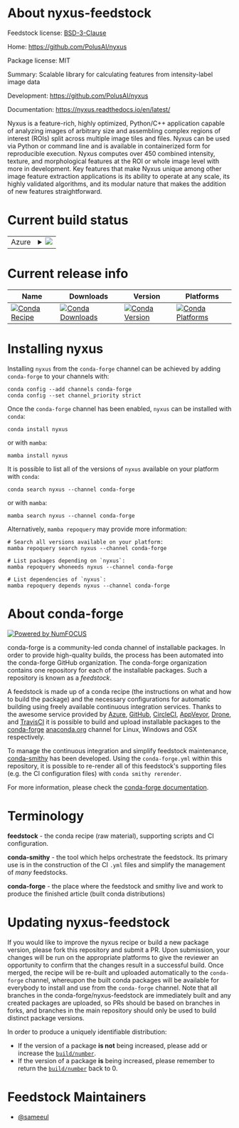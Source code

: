 About nyxus-feedstock
=====================

Feedstock license: [BSD-3-Clause](https://github.com/conda-forge/nyxus-feedstock/blob/main/LICENSE.txt)

Home: https://github.com/PolusAI/nyxus

Package license: MIT

Summary: Scalable library for calculating features from intensity-label image data

Development: https://github.com/PolusAI/nyxus

Documentation: https://nyxus.readthedocs.io/en/latest/

Nyxus is a feature-rich, highly optimized, Python/C++ application capable of analyzing images
of arbitrary size and assembling complex regions of interest (ROIs) split across multiple image
tiles and files. Nyxus can be used via Python or command line and is available in containerized
form for reproducible execution. Nyxus computes over 450 combined intensity, texture, and
morphological features at the ROI or whole image level with more in development.
Key features that make Nyxus unique among other image feature extraction applications is its
ability to operate at any scale, its highly validated algorithms,
and its modular nature that makes the addition of new features straightforward.


Current build status
====================


<table>
    
  <tr>
    <td>Azure</td>
    <td>
      <details>
        <summary>
          <a href="https://dev.azure.com/conda-forge/feedstock-builds/_build/latest?definitionId=17790&branchName=main">
            <img src="https://dev.azure.com/conda-forge/feedstock-builds/_apis/build/status/nyxus-feedstock?branchName=main">
          </a>
        </summary>
        <table>
          <thead><tr><th>Variant</th><th>Status</th></tr></thead>
          <tbody><tr>
              <td>linux_64_cuda_compiler_version12.9libarrow19.0python3.10.____cpython</td>
              <td>
                <a href="https://dev.azure.com/conda-forge/feedstock-builds/_build/latest?definitionId=17790&branchName=main">
                  <img src="https://dev.azure.com/conda-forge/feedstock-builds/_apis/build/status/nyxus-feedstock?branchName=main&jobName=linux&configuration=linux%20linux_64_cuda_compiler_version12.9libarrow19.0python3.10.____cpython" alt="variant">
                </a>
              </td>
            </tr><tr>
              <td>linux_64_cuda_compiler_version12.9libarrow19.0python3.11.____cpython</td>
              <td>
                <a href="https://dev.azure.com/conda-forge/feedstock-builds/_build/latest?definitionId=17790&branchName=main">
                  <img src="https://dev.azure.com/conda-forge/feedstock-builds/_apis/build/status/nyxus-feedstock?branchName=main&jobName=linux&configuration=linux%20linux_64_cuda_compiler_version12.9libarrow19.0python3.11.____cpython" alt="variant">
                </a>
              </td>
            </tr><tr>
              <td>linux_64_cuda_compiler_version12.9libarrow19.0python3.12.____cpython</td>
              <td>
                <a href="https://dev.azure.com/conda-forge/feedstock-builds/_build/latest?definitionId=17790&branchName=main">
                  <img src="https://dev.azure.com/conda-forge/feedstock-builds/_apis/build/status/nyxus-feedstock?branchName=main&jobName=linux&configuration=linux%20linux_64_cuda_compiler_version12.9libarrow19.0python3.12.____cpython" alt="variant">
                </a>
              </td>
            </tr><tr>
              <td>linux_64_cuda_compiler_version12.9libarrow19.0python3.13.____cp313</td>
              <td>
                <a href="https://dev.azure.com/conda-forge/feedstock-builds/_build/latest?definitionId=17790&branchName=main">
                  <img src="https://dev.azure.com/conda-forge/feedstock-builds/_apis/build/status/nyxus-feedstock?branchName=main&jobName=linux&configuration=linux%20linux_64_cuda_compiler_version12.9libarrow19.0python3.13.____cp313" alt="variant">
                </a>
              </td>
            </tr><tr>
              <td>linux_64_cuda_compiler_version12.9libarrow20.0python3.10.____cpython</td>
              <td>
                <a href="https://dev.azure.com/conda-forge/feedstock-builds/_build/latest?definitionId=17790&branchName=main">
                  <img src="https://dev.azure.com/conda-forge/feedstock-builds/_apis/build/status/nyxus-feedstock?branchName=main&jobName=linux&configuration=linux%20linux_64_cuda_compiler_version12.9libarrow20.0python3.10.____cpython" alt="variant">
                </a>
              </td>
            </tr><tr>
              <td>linux_64_cuda_compiler_version12.9libarrow20.0python3.11.____cpython</td>
              <td>
                <a href="https://dev.azure.com/conda-forge/feedstock-builds/_build/latest?definitionId=17790&branchName=main">
                  <img src="https://dev.azure.com/conda-forge/feedstock-builds/_apis/build/status/nyxus-feedstock?branchName=main&jobName=linux&configuration=linux%20linux_64_cuda_compiler_version12.9libarrow20.0python3.11.____cpython" alt="variant">
                </a>
              </td>
            </tr><tr>
              <td>linux_64_cuda_compiler_version12.9libarrow20.0python3.12.____cpython</td>
              <td>
                <a href="https://dev.azure.com/conda-forge/feedstock-builds/_build/latest?definitionId=17790&branchName=main">
                  <img src="https://dev.azure.com/conda-forge/feedstock-builds/_apis/build/status/nyxus-feedstock?branchName=main&jobName=linux&configuration=linux%20linux_64_cuda_compiler_version12.9libarrow20.0python3.12.____cpython" alt="variant">
                </a>
              </td>
            </tr><tr>
              <td>linux_64_cuda_compiler_version12.9libarrow20.0python3.13.____cp313</td>
              <td>
                <a href="https://dev.azure.com/conda-forge/feedstock-builds/_build/latest?definitionId=17790&branchName=main">
                  <img src="https://dev.azure.com/conda-forge/feedstock-builds/_apis/build/status/nyxus-feedstock?branchName=main&jobName=linux&configuration=linux%20linux_64_cuda_compiler_version12.9libarrow20.0python3.13.____cp313" alt="variant">
                </a>
              </td>
            </tr><tr>
              <td>linux_64_cuda_compiler_version12.9libarrow21.0python3.10.____cpython</td>
              <td>
                <a href="https://dev.azure.com/conda-forge/feedstock-builds/_build/latest?definitionId=17790&branchName=main">
                  <img src="https://dev.azure.com/conda-forge/feedstock-builds/_apis/build/status/nyxus-feedstock?branchName=main&jobName=linux&configuration=linux%20linux_64_cuda_compiler_version12.9libarrow21.0python3.10.____cpython" alt="variant">
                </a>
              </td>
            </tr><tr>
              <td>linux_64_cuda_compiler_version12.9libarrow21.0python3.11.____cpython</td>
              <td>
                <a href="https://dev.azure.com/conda-forge/feedstock-builds/_build/latest?definitionId=17790&branchName=main">
                  <img src="https://dev.azure.com/conda-forge/feedstock-builds/_apis/build/status/nyxus-feedstock?branchName=main&jobName=linux&configuration=linux%20linux_64_cuda_compiler_version12.9libarrow21.0python3.11.____cpython" alt="variant">
                </a>
              </td>
            </tr><tr>
              <td>linux_64_cuda_compiler_version12.9libarrow21.0python3.12.____cpython</td>
              <td>
                <a href="https://dev.azure.com/conda-forge/feedstock-builds/_build/latest?definitionId=17790&branchName=main">
                  <img src="https://dev.azure.com/conda-forge/feedstock-builds/_apis/build/status/nyxus-feedstock?branchName=main&jobName=linux&configuration=linux%20linux_64_cuda_compiler_version12.9libarrow21.0python3.12.____cpython" alt="variant">
                </a>
              </td>
            </tr><tr>
              <td>linux_64_cuda_compiler_version12.9libarrow21.0python3.13.____cp313</td>
              <td>
                <a href="https://dev.azure.com/conda-forge/feedstock-builds/_build/latest?definitionId=17790&branchName=main">
                  <img src="https://dev.azure.com/conda-forge/feedstock-builds/_apis/build/status/nyxus-feedstock?branchName=main&jobName=linux&configuration=linux%20linux_64_cuda_compiler_version12.9libarrow21.0python3.13.____cp313" alt="variant">
                </a>
              </td>
            </tr><tr>
              <td>linux_64_cuda_compiler_version12.9libarrow22.0python3.10.____cpython</td>
              <td>
                <a href="https://dev.azure.com/conda-forge/feedstock-builds/_build/latest?definitionId=17790&branchName=main">
                  <img src="https://dev.azure.com/conda-forge/feedstock-builds/_apis/build/status/nyxus-feedstock?branchName=main&jobName=linux&configuration=linux%20linux_64_cuda_compiler_version12.9libarrow22.0python3.10.____cpython" alt="variant">
                </a>
              </td>
            </tr><tr>
              <td>linux_64_cuda_compiler_version12.9libarrow22.0python3.11.____cpython</td>
              <td>
                <a href="https://dev.azure.com/conda-forge/feedstock-builds/_build/latest?definitionId=17790&branchName=main">
                  <img src="https://dev.azure.com/conda-forge/feedstock-builds/_apis/build/status/nyxus-feedstock?branchName=main&jobName=linux&configuration=linux%20linux_64_cuda_compiler_version12.9libarrow22.0python3.11.____cpython" alt="variant">
                </a>
              </td>
            </tr><tr>
              <td>linux_64_cuda_compiler_version12.9libarrow22.0python3.12.____cpython</td>
              <td>
                <a href="https://dev.azure.com/conda-forge/feedstock-builds/_build/latest?definitionId=17790&branchName=main">
                  <img src="https://dev.azure.com/conda-forge/feedstock-builds/_apis/build/status/nyxus-feedstock?branchName=main&jobName=linux&configuration=linux%20linux_64_cuda_compiler_version12.9libarrow22.0python3.12.____cpython" alt="variant">
                </a>
              </td>
            </tr><tr>
              <td>linux_64_cuda_compiler_version12.9libarrow22.0python3.13.____cp313</td>
              <td>
                <a href="https://dev.azure.com/conda-forge/feedstock-builds/_build/latest?definitionId=17790&branchName=main">
                  <img src="https://dev.azure.com/conda-forge/feedstock-builds/_apis/build/status/nyxus-feedstock?branchName=main&jobName=linux&configuration=linux%20linux_64_cuda_compiler_version12.9libarrow22.0python3.13.____cp313" alt="variant">
                </a>
              </td>
            </tr><tr>
              <td>linux_64_cuda_compiler_versionNonelibarrow19.0python3.10.____cpython</td>
              <td>
                <a href="https://dev.azure.com/conda-forge/feedstock-builds/_build/latest?definitionId=17790&branchName=main">
                  <img src="https://dev.azure.com/conda-forge/feedstock-builds/_apis/build/status/nyxus-feedstock?branchName=main&jobName=linux&configuration=linux%20linux_64_cuda_compiler_versionNonelibarrow19.0python3.10.____cpython" alt="variant">
                </a>
              </td>
            </tr><tr>
              <td>linux_64_cuda_compiler_versionNonelibarrow19.0python3.11.____cpython</td>
              <td>
                <a href="https://dev.azure.com/conda-forge/feedstock-builds/_build/latest?definitionId=17790&branchName=main">
                  <img src="https://dev.azure.com/conda-forge/feedstock-builds/_apis/build/status/nyxus-feedstock?branchName=main&jobName=linux&configuration=linux%20linux_64_cuda_compiler_versionNonelibarrow19.0python3.11.____cpython" alt="variant">
                </a>
              </td>
            </tr><tr>
              <td>linux_64_cuda_compiler_versionNonelibarrow19.0python3.12.____cpython</td>
              <td>
                <a href="https://dev.azure.com/conda-forge/feedstock-builds/_build/latest?definitionId=17790&branchName=main">
                  <img src="https://dev.azure.com/conda-forge/feedstock-builds/_apis/build/status/nyxus-feedstock?branchName=main&jobName=linux&configuration=linux%20linux_64_cuda_compiler_versionNonelibarrow19.0python3.12.____cpython" alt="variant">
                </a>
              </td>
            </tr><tr>
              <td>linux_64_cuda_compiler_versionNonelibarrow19.0python3.13.____cp313</td>
              <td>
                <a href="https://dev.azure.com/conda-forge/feedstock-builds/_build/latest?definitionId=17790&branchName=main">
                  <img src="https://dev.azure.com/conda-forge/feedstock-builds/_apis/build/status/nyxus-feedstock?branchName=main&jobName=linux&configuration=linux%20linux_64_cuda_compiler_versionNonelibarrow19.0python3.13.____cp313" alt="variant">
                </a>
              </td>
            </tr><tr>
              <td>linux_64_cuda_compiler_versionNonelibarrow20.0python3.10.____cpython</td>
              <td>
                <a href="https://dev.azure.com/conda-forge/feedstock-builds/_build/latest?definitionId=17790&branchName=main">
                  <img src="https://dev.azure.com/conda-forge/feedstock-builds/_apis/build/status/nyxus-feedstock?branchName=main&jobName=linux&configuration=linux%20linux_64_cuda_compiler_versionNonelibarrow20.0python3.10.____cpython" alt="variant">
                </a>
              </td>
            </tr><tr>
              <td>linux_64_cuda_compiler_versionNonelibarrow20.0python3.11.____cpython</td>
              <td>
                <a href="https://dev.azure.com/conda-forge/feedstock-builds/_build/latest?definitionId=17790&branchName=main">
                  <img src="https://dev.azure.com/conda-forge/feedstock-builds/_apis/build/status/nyxus-feedstock?branchName=main&jobName=linux&configuration=linux%20linux_64_cuda_compiler_versionNonelibarrow20.0python3.11.____cpython" alt="variant">
                </a>
              </td>
            </tr><tr>
              <td>linux_64_cuda_compiler_versionNonelibarrow20.0python3.12.____cpython</td>
              <td>
                <a href="https://dev.azure.com/conda-forge/feedstock-builds/_build/latest?definitionId=17790&branchName=main">
                  <img src="https://dev.azure.com/conda-forge/feedstock-builds/_apis/build/status/nyxus-feedstock?branchName=main&jobName=linux&configuration=linux%20linux_64_cuda_compiler_versionNonelibarrow20.0python3.12.____cpython" alt="variant">
                </a>
              </td>
            </tr><tr>
              <td>linux_64_cuda_compiler_versionNonelibarrow20.0python3.13.____cp313</td>
              <td>
                <a href="https://dev.azure.com/conda-forge/feedstock-builds/_build/latest?definitionId=17790&branchName=main">
                  <img src="https://dev.azure.com/conda-forge/feedstock-builds/_apis/build/status/nyxus-feedstock?branchName=main&jobName=linux&configuration=linux%20linux_64_cuda_compiler_versionNonelibarrow20.0python3.13.____cp313" alt="variant">
                </a>
              </td>
            </tr><tr>
              <td>linux_64_cuda_compiler_versionNonelibarrow21.0python3.10.____cpython</td>
              <td>
                <a href="https://dev.azure.com/conda-forge/feedstock-builds/_build/latest?definitionId=17790&branchName=main">
                  <img src="https://dev.azure.com/conda-forge/feedstock-builds/_apis/build/status/nyxus-feedstock?branchName=main&jobName=linux&configuration=linux%20linux_64_cuda_compiler_versionNonelibarrow21.0python3.10.____cpython" alt="variant">
                </a>
              </td>
            </tr><tr>
              <td>linux_64_cuda_compiler_versionNonelibarrow21.0python3.11.____cpython</td>
              <td>
                <a href="https://dev.azure.com/conda-forge/feedstock-builds/_build/latest?definitionId=17790&branchName=main">
                  <img src="https://dev.azure.com/conda-forge/feedstock-builds/_apis/build/status/nyxus-feedstock?branchName=main&jobName=linux&configuration=linux%20linux_64_cuda_compiler_versionNonelibarrow21.0python3.11.____cpython" alt="variant">
                </a>
              </td>
            </tr><tr>
              <td>linux_64_cuda_compiler_versionNonelibarrow21.0python3.12.____cpython</td>
              <td>
                <a href="https://dev.azure.com/conda-forge/feedstock-builds/_build/latest?definitionId=17790&branchName=main">
                  <img src="https://dev.azure.com/conda-forge/feedstock-builds/_apis/build/status/nyxus-feedstock?branchName=main&jobName=linux&configuration=linux%20linux_64_cuda_compiler_versionNonelibarrow21.0python3.12.____cpython" alt="variant">
                </a>
              </td>
            </tr><tr>
              <td>linux_64_cuda_compiler_versionNonelibarrow21.0python3.13.____cp313</td>
              <td>
                <a href="https://dev.azure.com/conda-forge/feedstock-builds/_build/latest?definitionId=17790&branchName=main">
                  <img src="https://dev.azure.com/conda-forge/feedstock-builds/_apis/build/status/nyxus-feedstock?branchName=main&jobName=linux&configuration=linux%20linux_64_cuda_compiler_versionNonelibarrow21.0python3.13.____cp313" alt="variant">
                </a>
              </td>
            </tr><tr>
              <td>linux_64_cuda_compiler_versionNonelibarrow22.0python3.10.____cpython</td>
              <td>
                <a href="https://dev.azure.com/conda-forge/feedstock-builds/_build/latest?definitionId=17790&branchName=main">
                  <img src="https://dev.azure.com/conda-forge/feedstock-builds/_apis/build/status/nyxus-feedstock?branchName=main&jobName=linux&configuration=linux%20linux_64_cuda_compiler_versionNonelibarrow22.0python3.10.____cpython" alt="variant">
                </a>
              </td>
            </tr><tr>
              <td>linux_64_cuda_compiler_versionNonelibarrow22.0python3.11.____cpython</td>
              <td>
                <a href="https://dev.azure.com/conda-forge/feedstock-builds/_build/latest?definitionId=17790&branchName=main">
                  <img src="https://dev.azure.com/conda-forge/feedstock-builds/_apis/build/status/nyxus-feedstock?branchName=main&jobName=linux&configuration=linux%20linux_64_cuda_compiler_versionNonelibarrow22.0python3.11.____cpython" alt="variant">
                </a>
              </td>
            </tr><tr>
              <td>linux_64_cuda_compiler_versionNonelibarrow22.0python3.12.____cpython</td>
              <td>
                <a href="https://dev.azure.com/conda-forge/feedstock-builds/_build/latest?definitionId=17790&branchName=main">
                  <img src="https://dev.azure.com/conda-forge/feedstock-builds/_apis/build/status/nyxus-feedstock?branchName=main&jobName=linux&configuration=linux%20linux_64_cuda_compiler_versionNonelibarrow22.0python3.12.____cpython" alt="variant">
                </a>
              </td>
            </tr><tr>
              <td>linux_64_cuda_compiler_versionNonelibarrow22.0python3.13.____cp313</td>
              <td>
                <a href="https://dev.azure.com/conda-forge/feedstock-builds/_build/latest?definitionId=17790&branchName=main">
                  <img src="https://dev.azure.com/conda-forge/feedstock-builds/_apis/build/status/nyxus-feedstock?branchName=main&jobName=linux&configuration=linux%20linux_64_cuda_compiler_versionNonelibarrow22.0python3.13.____cp313" alt="variant">
                </a>
              </td>
            </tr><tr>
              <td>osx_64_libarrow19.0python3.10.____cpython</td>
              <td>
                <a href="https://dev.azure.com/conda-forge/feedstock-builds/_build/latest?definitionId=17790&branchName=main">
                  <img src="https://dev.azure.com/conda-forge/feedstock-builds/_apis/build/status/nyxus-feedstock?branchName=main&jobName=osx&configuration=osx%20osx_64_libarrow19.0python3.10.____cpython" alt="variant">
                </a>
              </td>
            </tr><tr>
              <td>osx_64_libarrow19.0python3.11.____cpython</td>
              <td>
                <a href="https://dev.azure.com/conda-forge/feedstock-builds/_build/latest?definitionId=17790&branchName=main">
                  <img src="https://dev.azure.com/conda-forge/feedstock-builds/_apis/build/status/nyxus-feedstock?branchName=main&jobName=osx&configuration=osx%20osx_64_libarrow19.0python3.11.____cpython" alt="variant">
                </a>
              </td>
            </tr><tr>
              <td>osx_64_libarrow19.0python3.12.____cpython</td>
              <td>
                <a href="https://dev.azure.com/conda-forge/feedstock-builds/_build/latest?definitionId=17790&branchName=main">
                  <img src="https://dev.azure.com/conda-forge/feedstock-builds/_apis/build/status/nyxus-feedstock?branchName=main&jobName=osx&configuration=osx%20osx_64_libarrow19.0python3.12.____cpython" alt="variant">
                </a>
              </td>
            </tr><tr>
              <td>osx_64_libarrow19.0python3.13.____cp313</td>
              <td>
                <a href="https://dev.azure.com/conda-forge/feedstock-builds/_build/latest?definitionId=17790&branchName=main">
                  <img src="https://dev.azure.com/conda-forge/feedstock-builds/_apis/build/status/nyxus-feedstock?branchName=main&jobName=osx&configuration=osx%20osx_64_libarrow19.0python3.13.____cp313" alt="variant">
                </a>
              </td>
            </tr><tr>
              <td>osx_64_libarrow20.0python3.10.____cpython</td>
              <td>
                <a href="https://dev.azure.com/conda-forge/feedstock-builds/_build/latest?definitionId=17790&branchName=main">
                  <img src="https://dev.azure.com/conda-forge/feedstock-builds/_apis/build/status/nyxus-feedstock?branchName=main&jobName=osx&configuration=osx%20osx_64_libarrow20.0python3.10.____cpython" alt="variant">
                </a>
              </td>
            </tr><tr>
              <td>osx_64_libarrow20.0python3.11.____cpython</td>
              <td>
                <a href="https://dev.azure.com/conda-forge/feedstock-builds/_build/latest?definitionId=17790&branchName=main">
                  <img src="https://dev.azure.com/conda-forge/feedstock-builds/_apis/build/status/nyxus-feedstock?branchName=main&jobName=osx&configuration=osx%20osx_64_libarrow20.0python3.11.____cpython" alt="variant">
                </a>
              </td>
            </tr><tr>
              <td>osx_64_libarrow20.0python3.12.____cpython</td>
              <td>
                <a href="https://dev.azure.com/conda-forge/feedstock-builds/_build/latest?definitionId=17790&branchName=main">
                  <img src="https://dev.azure.com/conda-forge/feedstock-builds/_apis/build/status/nyxus-feedstock?branchName=main&jobName=osx&configuration=osx%20osx_64_libarrow20.0python3.12.____cpython" alt="variant">
                </a>
              </td>
            </tr><tr>
              <td>osx_64_libarrow20.0python3.13.____cp313</td>
              <td>
                <a href="https://dev.azure.com/conda-forge/feedstock-builds/_build/latest?definitionId=17790&branchName=main">
                  <img src="https://dev.azure.com/conda-forge/feedstock-builds/_apis/build/status/nyxus-feedstock?branchName=main&jobName=osx&configuration=osx%20osx_64_libarrow20.0python3.13.____cp313" alt="variant">
                </a>
              </td>
            </tr><tr>
              <td>osx_64_libarrow21.0python3.10.____cpython</td>
              <td>
                <a href="https://dev.azure.com/conda-forge/feedstock-builds/_build/latest?definitionId=17790&branchName=main">
                  <img src="https://dev.azure.com/conda-forge/feedstock-builds/_apis/build/status/nyxus-feedstock?branchName=main&jobName=osx&configuration=osx%20osx_64_libarrow21.0python3.10.____cpython" alt="variant">
                </a>
              </td>
            </tr><tr>
              <td>osx_64_libarrow21.0python3.11.____cpython</td>
              <td>
                <a href="https://dev.azure.com/conda-forge/feedstock-builds/_build/latest?definitionId=17790&branchName=main">
                  <img src="https://dev.azure.com/conda-forge/feedstock-builds/_apis/build/status/nyxus-feedstock?branchName=main&jobName=osx&configuration=osx%20osx_64_libarrow21.0python3.11.____cpython" alt="variant">
                </a>
              </td>
            </tr><tr>
              <td>osx_64_libarrow21.0python3.12.____cpython</td>
              <td>
                <a href="https://dev.azure.com/conda-forge/feedstock-builds/_build/latest?definitionId=17790&branchName=main">
                  <img src="https://dev.azure.com/conda-forge/feedstock-builds/_apis/build/status/nyxus-feedstock?branchName=main&jobName=osx&configuration=osx%20osx_64_libarrow21.0python3.12.____cpython" alt="variant">
                </a>
              </td>
            </tr><tr>
              <td>osx_64_libarrow21.0python3.13.____cp313</td>
              <td>
                <a href="https://dev.azure.com/conda-forge/feedstock-builds/_build/latest?definitionId=17790&branchName=main">
                  <img src="https://dev.azure.com/conda-forge/feedstock-builds/_apis/build/status/nyxus-feedstock?branchName=main&jobName=osx&configuration=osx%20osx_64_libarrow21.0python3.13.____cp313" alt="variant">
                </a>
              </td>
            </tr><tr>
              <td>osx_64_libarrow22.0python3.10.____cpython</td>
              <td>
                <a href="https://dev.azure.com/conda-forge/feedstock-builds/_build/latest?definitionId=17790&branchName=main">
                  <img src="https://dev.azure.com/conda-forge/feedstock-builds/_apis/build/status/nyxus-feedstock?branchName=main&jobName=osx&configuration=osx%20osx_64_libarrow22.0python3.10.____cpython" alt="variant">
                </a>
              </td>
            </tr><tr>
              <td>osx_64_libarrow22.0python3.11.____cpython</td>
              <td>
                <a href="https://dev.azure.com/conda-forge/feedstock-builds/_build/latest?definitionId=17790&branchName=main">
                  <img src="https://dev.azure.com/conda-forge/feedstock-builds/_apis/build/status/nyxus-feedstock?branchName=main&jobName=osx&configuration=osx%20osx_64_libarrow22.0python3.11.____cpython" alt="variant">
                </a>
              </td>
            </tr><tr>
              <td>osx_64_libarrow22.0python3.12.____cpython</td>
              <td>
                <a href="https://dev.azure.com/conda-forge/feedstock-builds/_build/latest?definitionId=17790&branchName=main">
                  <img src="https://dev.azure.com/conda-forge/feedstock-builds/_apis/build/status/nyxus-feedstock?branchName=main&jobName=osx&configuration=osx%20osx_64_libarrow22.0python3.12.____cpython" alt="variant">
                </a>
              </td>
            </tr><tr>
              <td>osx_64_libarrow22.0python3.13.____cp313</td>
              <td>
                <a href="https://dev.azure.com/conda-forge/feedstock-builds/_build/latest?definitionId=17790&branchName=main">
                  <img src="https://dev.azure.com/conda-forge/feedstock-builds/_apis/build/status/nyxus-feedstock?branchName=main&jobName=osx&configuration=osx%20osx_64_libarrow22.0python3.13.____cp313" alt="variant">
                </a>
              </td>
            </tr><tr>
              <td>win_64_cuda_compiler_version12.9libarrow19.0python3.10.____cpython</td>
              <td>
                <a href="https://dev.azure.com/conda-forge/feedstock-builds/_build/latest?definitionId=17790&branchName=main">
                  <img src="https://dev.azure.com/conda-forge/feedstock-builds/_apis/build/status/nyxus-feedstock?branchName=main&jobName=win&configuration=win%20win_64_cuda_compiler_version12.9libarrow19.0python3.10.____cpython" alt="variant">
                </a>
              </td>
            </tr><tr>
              <td>win_64_cuda_compiler_version12.9libarrow19.0python3.11.____cpython</td>
              <td>
                <a href="https://dev.azure.com/conda-forge/feedstock-builds/_build/latest?definitionId=17790&branchName=main">
                  <img src="https://dev.azure.com/conda-forge/feedstock-builds/_apis/build/status/nyxus-feedstock?branchName=main&jobName=win&configuration=win%20win_64_cuda_compiler_version12.9libarrow19.0python3.11.____cpython" alt="variant">
                </a>
              </td>
            </tr><tr>
              <td>win_64_cuda_compiler_version12.9libarrow19.0python3.12.____cpython</td>
              <td>
                <a href="https://dev.azure.com/conda-forge/feedstock-builds/_build/latest?definitionId=17790&branchName=main">
                  <img src="https://dev.azure.com/conda-forge/feedstock-builds/_apis/build/status/nyxus-feedstock?branchName=main&jobName=win&configuration=win%20win_64_cuda_compiler_version12.9libarrow19.0python3.12.____cpython" alt="variant">
                </a>
              </td>
            </tr><tr>
              <td>win_64_cuda_compiler_version12.9libarrow19.0python3.13.____cp313</td>
              <td>
                <a href="https://dev.azure.com/conda-forge/feedstock-builds/_build/latest?definitionId=17790&branchName=main">
                  <img src="https://dev.azure.com/conda-forge/feedstock-builds/_apis/build/status/nyxus-feedstock?branchName=main&jobName=win&configuration=win%20win_64_cuda_compiler_version12.9libarrow19.0python3.13.____cp313" alt="variant">
                </a>
              </td>
            </tr><tr>
              <td>win_64_cuda_compiler_version12.9libarrow20.0python3.10.____cpython</td>
              <td>
                <a href="https://dev.azure.com/conda-forge/feedstock-builds/_build/latest?definitionId=17790&branchName=main">
                  <img src="https://dev.azure.com/conda-forge/feedstock-builds/_apis/build/status/nyxus-feedstock?branchName=main&jobName=win&configuration=win%20win_64_cuda_compiler_version12.9libarrow20.0python3.10.____cpython" alt="variant">
                </a>
              </td>
            </tr><tr>
              <td>win_64_cuda_compiler_version12.9libarrow20.0python3.11.____cpython</td>
              <td>
                <a href="https://dev.azure.com/conda-forge/feedstock-builds/_build/latest?definitionId=17790&branchName=main">
                  <img src="https://dev.azure.com/conda-forge/feedstock-builds/_apis/build/status/nyxus-feedstock?branchName=main&jobName=win&configuration=win%20win_64_cuda_compiler_version12.9libarrow20.0python3.11.____cpython" alt="variant">
                </a>
              </td>
            </tr><tr>
              <td>win_64_cuda_compiler_version12.9libarrow20.0python3.12.____cpython</td>
              <td>
                <a href="https://dev.azure.com/conda-forge/feedstock-builds/_build/latest?definitionId=17790&branchName=main">
                  <img src="https://dev.azure.com/conda-forge/feedstock-builds/_apis/build/status/nyxus-feedstock?branchName=main&jobName=win&configuration=win%20win_64_cuda_compiler_version12.9libarrow20.0python3.12.____cpython" alt="variant">
                </a>
              </td>
            </tr><tr>
              <td>win_64_cuda_compiler_version12.9libarrow20.0python3.13.____cp313</td>
              <td>
                <a href="https://dev.azure.com/conda-forge/feedstock-builds/_build/latest?definitionId=17790&branchName=main">
                  <img src="https://dev.azure.com/conda-forge/feedstock-builds/_apis/build/status/nyxus-feedstock?branchName=main&jobName=win&configuration=win%20win_64_cuda_compiler_version12.9libarrow20.0python3.13.____cp313" alt="variant">
                </a>
              </td>
            </tr><tr>
              <td>win_64_cuda_compiler_version12.9libarrow21.0python3.10.____cpython</td>
              <td>
                <a href="https://dev.azure.com/conda-forge/feedstock-builds/_build/latest?definitionId=17790&branchName=main">
                  <img src="https://dev.azure.com/conda-forge/feedstock-builds/_apis/build/status/nyxus-feedstock?branchName=main&jobName=win&configuration=win%20win_64_cuda_compiler_version12.9libarrow21.0python3.10.____cpython" alt="variant">
                </a>
              </td>
            </tr><tr>
              <td>win_64_cuda_compiler_version12.9libarrow21.0python3.11.____cpython</td>
              <td>
                <a href="https://dev.azure.com/conda-forge/feedstock-builds/_build/latest?definitionId=17790&branchName=main">
                  <img src="https://dev.azure.com/conda-forge/feedstock-builds/_apis/build/status/nyxus-feedstock?branchName=main&jobName=win&configuration=win%20win_64_cuda_compiler_version12.9libarrow21.0python3.11.____cpython" alt="variant">
                </a>
              </td>
            </tr><tr>
              <td>win_64_cuda_compiler_version12.9libarrow21.0python3.12.____cpython</td>
              <td>
                <a href="https://dev.azure.com/conda-forge/feedstock-builds/_build/latest?definitionId=17790&branchName=main">
                  <img src="https://dev.azure.com/conda-forge/feedstock-builds/_apis/build/status/nyxus-feedstock?branchName=main&jobName=win&configuration=win%20win_64_cuda_compiler_version12.9libarrow21.0python3.12.____cpython" alt="variant">
                </a>
              </td>
            </tr><tr>
              <td>win_64_cuda_compiler_version12.9libarrow21.0python3.13.____cp313</td>
              <td>
                <a href="https://dev.azure.com/conda-forge/feedstock-builds/_build/latest?definitionId=17790&branchName=main">
                  <img src="https://dev.azure.com/conda-forge/feedstock-builds/_apis/build/status/nyxus-feedstock?branchName=main&jobName=win&configuration=win%20win_64_cuda_compiler_version12.9libarrow21.0python3.13.____cp313" alt="variant">
                </a>
              </td>
            </tr><tr>
              <td>win_64_cuda_compiler_version12.9libarrow22.0python3.10.____cpython</td>
              <td>
                <a href="https://dev.azure.com/conda-forge/feedstock-builds/_build/latest?definitionId=17790&branchName=main">
                  <img src="https://dev.azure.com/conda-forge/feedstock-builds/_apis/build/status/nyxus-feedstock?branchName=main&jobName=win&configuration=win%20win_64_cuda_compiler_version12.9libarrow22.0python3.10.____cpython" alt="variant">
                </a>
              </td>
            </tr><tr>
              <td>win_64_cuda_compiler_version12.9libarrow22.0python3.11.____cpython</td>
              <td>
                <a href="https://dev.azure.com/conda-forge/feedstock-builds/_build/latest?definitionId=17790&branchName=main">
                  <img src="https://dev.azure.com/conda-forge/feedstock-builds/_apis/build/status/nyxus-feedstock?branchName=main&jobName=win&configuration=win%20win_64_cuda_compiler_version12.9libarrow22.0python3.11.____cpython" alt="variant">
                </a>
              </td>
            </tr><tr>
              <td>win_64_cuda_compiler_version12.9libarrow22.0python3.12.____cpython</td>
              <td>
                <a href="https://dev.azure.com/conda-forge/feedstock-builds/_build/latest?definitionId=17790&branchName=main">
                  <img src="https://dev.azure.com/conda-forge/feedstock-builds/_apis/build/status/nyxus-feedstock?branchName=main&jobName=win&configuration=win%20win_64_cuda_compiler_version12.9libarrow22.0python3.12.____cpython" alt="variant">
                </a>
              </td>
            </tr><tr>
              <td>win_64_cuda_compiler_version12.9libarrow22.0python3.13.____cp313</td>
              <td>
                <a href="https://dev.azure.com/conda-forge/feedstock-builds/_build/latest?definitionId=17790&branchName=main">
                  <img src="https://dev.azure.com/conda-forge/feedstock-builds/_apis/build/status/nyxus-feedstock?branchName=main&jobName=win&configuration=win%20win_64_cuda_compiler_version12.9libarrow22.0python3.13.____cp313" alt="variant">
                </a>
              </td>
            </tr><tr>
              <td>win_64_cuda_compiler_versionNonelibarrow19.0python3.10.____cpython</td>
              <td>
                <a href="https://dev.azure.com/conda-forge/feedstock-builds/_build/latest?definitionId=17790&branchName=main">
                  <img src="https://dev.azure.com/conda-forge/feedstock-builds/_apis/build/status/nyxus-feedstock?branchName=main&jobName=win&configuration=win%20win_64_cuda_compiler_versionNonelibarrow19.0python3.10.____cpython" alt="variant">
                </a>
              </td>
            </tr><tr>
              <td>win_64_cuda_compiler_versionNonelibarrow19.0python3.11.____cpython</td>
              <td>
                <a href="https://dev.azure.com/conda-forge/feedstock-builds/_build/latest?definitionId=17790&branchName=main">
                  <img src="https://dev.azure.com/conda-forge/feedstock-builds/_apis/build/status/nyxus-feedstock?branchName=main&jobName=win&configuration=win%20win_64_cuda_compiler_versionNonelibarrow19.0python3.11.____cpython" alt="variant">
                </a>
              </td>
            </tr><tr>
              <td>win_64_cuda_compiler_versionNonelibarrow19.0python3.12.____cpython</td>
              <td>
                <a href="https://dev.azure.com/conda-forge/feedstock-builds/_build/latest?definitionId=17790&branchName=main">
                  <img src="https://dev.azure.com/conda-forge/feedstock-builds/_apis/build/status/nyxus-feedstock?branchName=main&jobName=win&configuration=win%20win_64_cuda_compiler_versionNonelibarrow19.0python3.12.____cpython" alt="variant">
                </a>
              </td>
            </tr><tr>
              <td>win_64_cuda_compiler_versionNonelibarrow19.0python3.13.____cp313</td>
              <td>
                <a href="https://dev.azure.com/conda-forge/feedstock-builds/_build/latest?definitionId=17790&branchName=main">
                  <img src="https://dev.azure.com/conda-forge/feedstock-builds/_apis/build/status/nyxus-feedstock?branchName=main&jobName=win&configuration=win%20win_64_cuda_compiler_versionNonelibarrow19.0python3.13.____cp313" alt="variant">
                </a>
              </td>
            </tr><tr>
              <td>win_64_cuda_compiler_versionNonelibarrow20.0python3.10.____cpython</td>
              <td>
                <a href="https://dev.azure.com/conda-forge/feedstock-builds/_build/latest?definitionId=17790&branchName=main">
                  <img src="https://dev.azure.com/conda-forge/feedstock-builds/_apis/build/status/nyxus-feedstock?branchName=main&jobName=win&configuration=win%20win_64_cuda_compiler_versionNonelibarrow20.0python3.10.____cpython" alt="variant">
                </a>
              </td>
            </tr><tr>
              <td>win_64_cuda_compiler_versionNonelibarrow20.0python3.11.____cpython</td>
              <td>
                <a href="https://dev.azure.com/conda-forge/feedstock-builds/_build/latest?definitionId=17790&branchName=main">
                  <img src="https://dev.azure.com/conda-forge/feedstock-builds/_apis/build/status/nyxus-feedstock?branchName=main&jobName=win&configuration=win%20win_64_cuda_compiler_versionNonelibarrow20.0python3.11.____cpython" alt="variant">
                </a>
              </td>
            </tr><tr>
              <td>win_64_cuda_compiler_versionNonelibarrow20.0python3.12.____cpython</td>
              <td>
                <a href="https://dev.azure.com/conda-forge/feedstock-builds/_build/latest?definitionId=17790&branchName=main">
                  <img src="https://dev.azure.com/conda-forge/feedstock-builds/_apis/build/status/nyxus-feedstock?branchName=main&jobName=win&configuration=win%20win_64_cuda_compiler_versionNonelibarrow20.0python3.12.____cpython" alt="variant">
                </a>
              </td>
            </tr><tr>
              <td>win_64_cuda_compiler_versionNonelibarrow20.0python3.13.____cp313</td>
              <td>
                <a href="https://dev.azure.com/conda-forge/feedstock-builds/_build/latest?definitionId=17790&branchName=main">
                  <img src="https://dev.azure.com/conda-forge/feedstock-builds/_apis/build/status/nyxus-feedstock?branchName=main&jobName=win&configuration=win%20win_64_cuda_compiler_versionNonelibarrow20.0python3.13.____cp313" alt="variant">
                </a>
              </td>
            </tr><tr>
              <td>win_64_cuda_compiler_versionNonelibarrow21.0python3.10.____cpython</td>
              <td>
                <a href="https://dev.azure.com/conda-forge/feedstock-builds/_build/latest?definitionId=17790&branchName=main">
                  <img src="https://dev.azure.com/conda-forge/feedstock-builds/_apis/build/status/nyxus-feedstock?branchName=main&jobName=win&configuration=win%20win_64_cuda_compiler_versionNonelibarrow21.0python3.10.____cpython" alt="variant">
                </a>
              </td>
            </tr><tr>
              <td>win_64_cuda_compiler_versionNonelibarrow21.0python3.11.____cpython</td>
              <td>
                <a href="https://dev.azure.com/conda-forge/feedstock-builds/_build/latest?definitionId=17790&branchName=main">
                  <img src="https://dev.azure.com/conda-forge/feedstock-builds/_apis/build/status/nyxus-feedstock?branchName=main&jobName=win&configuration=win%20win_64_cuda_compiler_versionNonelibarrow21.0python3.11.____cpython" alt="variant">
                </a>
              </td>
            </tr><tr>
              <td>win_64_cuda_compiler_versionNonelibarrow21.0python3.12.____cpython</td>
              <td>
                <a href="https://dev.azure.com/conda-forge/feedstock-builds/_build/latest?definitionId=17790&branchName=main">
                  <img src="https://dev.azure.com/conda-forge/feedstock-builds/_apis/build/status/nyxus-feedstock?branchName=main&jobName=win&configuration=win%20win_64_cuda_compiler_versionNonelibarrow21.0python3.12.____cpython" alt="variant">
                </a>
              </td>
            </tr><tr>
              <td>win_64_cuda_compiler_versionNonelibarrow21.0python3.13.____cp313</td>
              <td>
                <a href="https://dev.azure.com/conda-forge/feedstock-builds/_build/latest?definitionId=17790&branchName=main">
                  <img src="https://dev.azure.com/conda-forge/feedstock-builds/_apis/build/status/nyxus-feedstock?branchName=main&jobName=win&configuration=win%20win_64_cuda_compiler_versionNonelibarrow21.0python3.13.____cp313" alt="variant">
                </a>
              </td>
            </tr><tr>
              <td>win_64_cuda_compiler_versionNonelibarrow22.0python3.10.____cpython</td>
              <td>
                <a href="https://dev.azure.com/conda-forge/feedstock-builds/_build/latest?definitionId=17790&branchName=main">
                  <img src="https://dev.azure.com/conda-forge/feedstock-builds/_apis/build/status/nyxus-feedstock?branchName=main&jobName=win&configuration=win%20win_64_cuda_compiler_versionNonelibarrow22.0python3.10.____cpython" alt="variant">
                </a>
              </td>
            </tr><tr>
              <td>win_64_cuda_compiler_versionNonelibarrow22.0python3.11.____cpython</td>
              <td>
                <a href="https://dev.azure.com/conda-forge/feedstock-builds/_build/latest?definitionId=17790&branchName=main">
                  <img src="https://dev.azure.com/conda-forge/feedstock-builds/_apis/build/status/nyxus-feedstock?branchName=main&jobName=win&configuration=win%20win_64_cuda_compiler_versionNonelibarrow22.0python3.11.____cpython" alt="variant">
                </a>
              </td>
            </tr><tr>
              <td>win_64_cuda_compiler_versionNonelibarrow22.0python3.12.____cpython</td>
              <td>
                <a href="https://dev.azure.com/conda-forge/feedstock-builds/_build/latest?definitionId=17790&branchName=main">
                  <img src="https://dev.azure.com/conda-forge/feedstock-builds/_apis/build/status/nyxus-feedstock?branchName=main&jobName=win&configuration=win%20win_64_cuda_compiler_versionNonelibarrow22.0python3.12.____cpython" alt="variant">
                </a>
              </td>
            </tr><tr>
              <td>win_64_cuda_compiler_versionNonelibarrow22.0python3.13.____cp313</td>
              <td>
                <a href="https://dev.azure.com/conda-forge/feedstock-builds/_build/latest?definitionId=17790&branchName=main">
                  <img src="https://dev.azure.com/conda-forge/feedstock-builds/_apis/build/status/nyxus-feedstock?branchName=main&jobName=win&configuration=win%20win_64_cuda_compiler_versionNonelibarrow22.0python3.13.____cp313" alt="variant">
                </a>
              </td>
            </tr>
          </tbody>
        </table>
      </details>
    </td>
  </tr>
</table>

Current release info
====================

| Name | Downloads | Version | Platforms |
| --- | --- | --- | --- |
| [![Conda Recipe](https://img.shields.io/badge/recipe-nyxus-green.svg)](https://anaconda.org/conda-forge/nyxus) | [![Conda Downloads](https://img.shields.io/conda/dn/conda-forge/nyxus.svg)](https://anaconda.org/conda-forge/nyxus) | [![Conda Version](https://img.shields.io/conda/vn/conda-forge/nyxus.svg)](https://anaconda.org/conda-forge/nyxus) | [![Conda Platforms](https://img.shields.io/conda/pn/conda-forge/nyxus.svg)](https://anaconda.org/conda-forge/nyxus) |

Installing nyxus
================

Installing `nyxus` from the `conda-forge` channel can be achieved by adding `conda-forge` to your channels with:

```
conda config --add channels conda-forge
conda config --set channel_priority strict
```

Once the `conda-forge` channel has been enabled, `nyxus` can be installed with `conda`:

```
conda install nyxus
```

or with `mamba`:

```
mamba install nyxus
```

It is possible to list all of the versions of `nyxus` available on your platform with `conda`:

```
conda search nyxus --channel conda-forge
```

or with `mamba`:

```
mamba search nyxus --channel conda-forge
```

Alternatively, `mamba repoquery` may provide more information:

```
# Search all versions available on your platform:
mamba repoquery search nyxus --channel conda-forge

# List packages depending on `nyxus`:
mamba repoquery whoneeds nyxus --channel conda-forge

# List dependencies of `nyxus`:
mamba repoquery depends nyxus --channel conda-forge
```


About conda-forge
=================

[![Powered by
NumFOCUS](https://img.shields.io/badge/powered%20by-NumFOCUS-orange.svg?style=flat&colorA=E1523D&colorB=007D8A)](https://numfocus.org)

conda-forge is a community-led conda channel of installable packages.
In order to provide high-quality builds, the process has been automated into the
conda-forge GitHub organization. The conda-forge organization contains one repository
for each of the installable packages. Such a repository is known as a *feedstock*.

A feedstock is made up of a conda recipe (the instructions on what and how to build
the package) and the necessary configurations for automatic building using freely
available continuous integration services. Thanks to the awesome service provided by
[Azure](https://azure.microsoft.com/en-us/services/devops/), [GitHub](https://github.com/),
[CircleCI](https://circleci.com/), [AppVeyor](https://www.appveyor.com/),
[Drone](https://cloud.drone.io/welcome), and [TravisCI](https://travis-ci.com/)
it is possible to build and upload installable packages to the
[conda-forge](https://anaconda.org/conda-forge) [anaconda.org](https://anaconda.org/)
channel for Linux, Windows and OSX respectively.

To manage the continuous integration and simplify feedstock maintenance,
[conda-smithy](https://github.com/conda-forge/conda-smithy) has been developed.
Using the ``conda-forge.yml`` within this repository, it is possible to re-render all of
this feedstock's supporting files (e.g. the CI configuration files) with ``conda smithy rerender``.

For more information, please check the [conda-forge documentation](https://conda-forge.org/docs/).

Terminology
===========

**feedstock** - the conda recipe (raw material), supporting scripts and CI configuration.

**conda-smithy** - the tool which helps orchestrate the feedstock.
                   Its primary use is in the construction of the CI ``.yml`` files
                   and simplify the management of *many* feedstocks.

**conda-forge** - the place where the feedstock and smithy live and work to
                  produce the finished article (built conda distributions)


Updating nyxus-feedstock
========================

If you would like to improve the nyxus recipe or build a new
package version, please fork this repository and submit a PR. Upon submission,
your changes will be run on the appropriate platforms to give the reviewer an
opportunity to confirm that the changes result in a successful build. Once
merged, the recipe will be re-built and uploaded automatically to the
`conda-forge` channel, whereupon the built conda packages will be available for
everybody to install and use from the `conda-forge` channel.
Note that all branches in the conda-forge/nyxus-feedstock are
immediately built and any created packages are uploaded, so PRs should be based
on branches in forks, and branches in the main repository should only be used to
build distinct package versions.

In order to produce a uniquely identifiable distribution:
 * If the version of a package **is not** being increased, please add or increase
   the [``build/number``](https://docs.conda.io/projects/conda-build/en/latest/resources/define-metadata.html#build-number-and-string).
 * If the version of a package **is** being increased, please remember to return
   the [``build/number``](https://docs.conda.io/projects/conda-build/en/latest/resources/define-metadata.html#build-number-and-string)
   back to 0.

Feedstock Maintainers
=====================

* [@sameeul](https://github.com/sameeul/)

